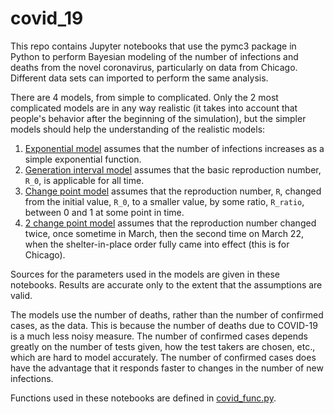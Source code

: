 # covid_19
This repo contains Jupyter notebooks that use the pymc3 package in Python to perform Bayesian modeling of the number of infections and deaths from the novel coronavirus, particularly on data from Chicago. Different data sets can imported to perform the same analysis.

There are 4 models, from simple to complicated. Only the 2 most complicated models are in any way realistic (it takes into account that people's behavior after the beginning of the simulation), but the simpler models should help the understanding of the realistic models:
1. [Exponential model](../master/notebooks/exponential_model.ipynb) assumes that the number of infections increases as a simple exponential function.
2. [Generation interval model](../master/notebooks/generation_interval_model.ipynb) assumes that the basic reproduction number, `R_0`, is applicable for all time.
3. [Change point model](../master/notebooks/change_point_model.ipynb) assumes that the reproduction number, `R`, changed from the initial value, `R_0`, to a smaller value, by some ratio, `R_ratio`, between 0 and 1 at some point in time.
4. [2 change point model](../master/notebooks/two_change_points_model.ipynb) assumes that the reproduction number changed twice, once sometime in March, then the second time on March 22, when the shelter-in-place order fully came into effect (this is for Chicago).

Sources for the parameters used in the models are given in these notebooks. Results are accurate only to the extent that the assumptions are valid.

The models use the number of deaths, rather than the number of confirmed cases, as the data. This is because the number of deaths due to COVID-19 is a much less noisy measure. The number of confirmed cases depends greatly on the number of tests given, how the test takers are chosen, etc., which are hard to model accurately. The number of confirmed cases does have the advantage that it responds faster to changes in the number of new infections.

Functions used in these notebooks are defined in [covid_func.py](../master/covid_func.py).
